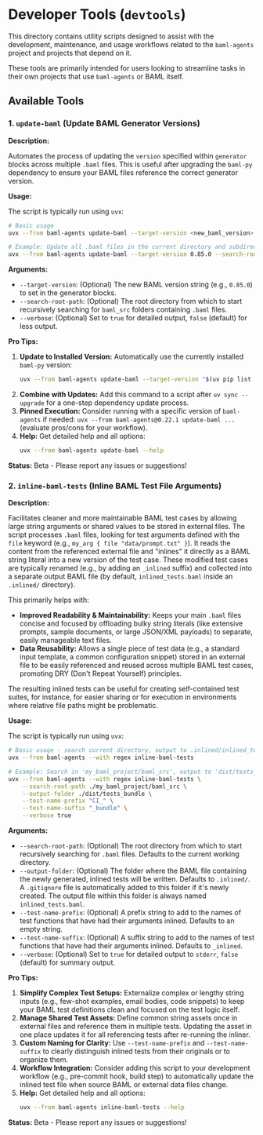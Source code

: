# Developer Tools (`devtools`)

This directory contains utility scripts designed to assist with the development, maintenance, and usage workflows related to the `baml-agents` project and projects that depend on it.

These tools are primarily intended for users looking to streamline tasks in their own projects that use `baml-agents` or BAML itself.

## Available Tools

### 1. `update-baml` (Update BAML Generator Versions)

**Description:**

Automates the process of updating the `version` specified within `generator` blocks across multiple `.baml` files. This is useful after upgrading the `baml-py` dependency to ensure your BAML files reference the correct generator version.

**Usage:**

The script is typically run using `uvx`:

```bash
# Basic usage
uvx --from baml-agents update-baml --target-version <new_baml_version> --search-root-path <path_to_search>

# Example: Update all .baml files in the current directory and subdirectories to version 0.85.0
uvx --from baml-agents update-baml --target-version 0.85.0 --search-root-path . --verbose false
```

**Arguments:**

- `--target-version`: (Optional) The new BAML version string (e.g., `0.85.0`) to set in the generator blocks.
- `--search-root-path`: (Optional) The root directory from which to start recursively searching for `baml_src` folders containing `.baml` files.
- `--verbose`: (Optional) Set to `true` for detailed output, `false` (default) for less output.

**Pro Tips:**

1.  **Update to Installed Version:** Automatically use the currently installed `baml-py` version:
    ```bash
    uvx --from baml-agents update-baml --target-version "$(uv pip list | grep baml-py | awk '{print $2}')" --search-root-path . --verbose false
    ```
2.  **Combine with Updates:** Add this command to a script after `uv sync --upgrade` for a one-step dependency update process.
3.  **Pinned Execution:** Consider running with a specific version of `baml-agents` if needed: `uvx --from baml-agents@0.22.1 update-baml ...` (evaluate pros/cons for your workflow).
4.  **Help:** Get detailed help and all options:
    ```bash
    uvx --from baml-agents update-baml --help
    ```

**Status:** Beta - Please report any issues or suggestions!

### 2. `inline-baml-tests` (Inline BAML Test File Arguments)

**Description:**

Facilitates cleaner and more maintainable BAML test cases by allowing large string arguments or shared values to be stored in external files. The script processes `.baml` files, looking for test arguments defined with the `file` keyword (e.g., `my_arg { file "data/prompt.txt" }`). It reads the content from the referenced external file and "inlines" it directly as a BAML string literal into a new version of the test case. These modified test cases are typically renamed (e.g., by adding an `_inlined` suffix) and collected into a separate output BAML file (by default, `inlined_tests.baml` inside an `.inlined/` directory).

This primarily helps with:

- **Improved Readability & Maintainability:** Keeps your main `.baml` files concise and focused by offloading bulky string literals (like extensive prompts, sample documents, or large JSON/XML payloads) to separate, easily manageable text files.
- **Data Reusability:** Allows a single piece of test data (e.g., a standard input template, a common configuration snippet) stored in an external file to be easily referenced and reused across multiple BAML test cases, promoting DRY (Don't Repeat Yourself) principles.

The resulting inlined tests can be useful for creating self-contained test suites, for instance, for easier sharing or for execution in environments where relative file paths might be problematic.

**Usage:**

The script is typically run using `uvx`:

```bash
# Basic usage - search current directory, output to .inlined/inlined_tests.baml
uvx --from baml-agents --with regex inline-baml-tests

# Example: Search in 'my_baml_project/baml_src', output to 'dist/tests_bundle', add 'CI_' prefix
uvx --from baml-agents --with regex inline-baml-tests \
    --search-root-path ./my_baml_project/baml_src \
    --output-folder ./dist/tests_bundle \
    --test-name-prefix "CI_" \
    --test-name-suffix "_bundle" \
    --verbose true
```

**Arguments:**

- `--search-root-path`: (Optional) The root directory from which to start recursively searching for `.baml` files. Defaults to the current working directory.
- `--output-folder`: (Optional) The folder where the BAML file containing the newly generated, inlined tests will be written. Defaults to `.inlined/`. A `.gitignore` file is automatically added to this folder if it's newly created. The output file within this folder is always named `inlined_tests.baml`.
- `--test-name-prefix`: (Optional) A prefix string to add to the names of test functions that have had their arguments inlined. Defaults to an empty string.
- `--test-name-suffix`: (Optional) A suffix string to add to the names of test functions that have had their arguments inlined. Defaults to `_inlined`.
- `--verbose`: (Optional) Set to `true` for detailed output to `stderr`, `false` (default) for summary output.

**Pro Tips:**

1.  **Simplify Complex Test Setups:** Externalize complex or lengthy string inputs (e.g., few-shot examples, email bodies, code snippets) to keep your BAML test definitions clean and focused on the test logic itself.
2.  **Manage Shared Test Assets:** Define common string assets once in external files and reference them in multiple tests. Updating the asset in one place updates it for all referencing tests after re-running the inliner.
3.  **Custom Naming for Clarity:** Use `--test-name-prefix` and `--test-name-suffix` to clearly distinguish inlined tests from their originals or to organize them.
4.  **Workflow Integration:** Consider adding this script to your development workflow (e.g., pre-commit hook, build step) to automatically update the inlined test file when source BAML or external data files change.
5.  **Help:** Get detailed help and all options:
    ```bash
    uvx --from baml-agents inline-baml-tests --help
    ```

**Status:** Beta - Please report any issues or suggestions!
